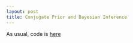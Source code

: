 ```yaml
---
layout: post
title: Conjugate Prior and Bayesian Inference
---
```


As usual, code is [here](https://github.com/xipengwang/RandomHacks/blob/main/conjugate-prior/conjugate_prior.ipynb)
